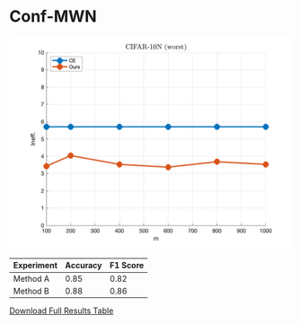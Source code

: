 # Conf-MWN

![Figure Description](https://github.com/yingliu0617/Conf-MWN/raw/main/cifar10n(worst)_m.png)

| Experiment | Accuracy | F1 Score |
|------------|----------|----------|
| Method A   | 0.85     | 0.82     |
| Method B   | 0.88     | 0.86     |

[Download Full Results Table](https://github.com/yingliu0617/Conf-MWN/raw/main/cifar10n_worst_m.pdf)
